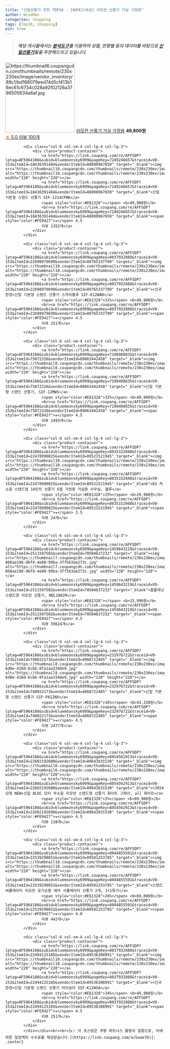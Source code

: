 ```yaml
---
title: "신일선풍기 추천 TOP10 - [60대][여성] 리모컨 선풍기 거실 가정용"
author: WiseMan
categories: shopping
tags: [Top10, shopping]
pin: true
---
```


> ##### 해당 게시물에서는 [**분석도구**](https://itemscout.io/)를 이용하여 **성별**, **연령별** 등의 데이터를 바탕으로 [**신일선풍기**](https://link.coupang.com/a/baae76)들을 추천해드리고 있습니다.
<div class="container"><div class="row">
            <div class="col-6 col-sm-4 col-lg-4 col-lg-3">
                <div class="product-container">
                    <a href="https://link.coupang.com/re/AFFSDP?lptag=AF5964186&subid=bluemoonsky6999&pageKey=8183208733&traceid=V0-153&itemId=23399896416&vendorItemId=90427096327" target="_blank"><img src="https://thumbnail6.coupangcdn.com/thumbnails/remote/230x230ex/image/vendor_inventory/88c1/bd166079eed74d5cf413b16ec61c6734c028a92f02126a3766505634a6af.jpg" alt="https://thumbnail6.coupangcdn.com/thumbnails/remote/230x230ex/image/vendor_inventory/88c1/bd166079eed74d5cf413b16ec61c6734c028a92f02126a3766505634a6af.jpg" width="220" height="220"></a>
                    <a href="https://link.coupang.com/re/AFFSDP?lptag=AF5964186&subid=bluemoonsky6999&pageKey=8183208733&traceid=V0-153&itemId=23399896416&vendorItemId=90427096327" target="_blank">리모컨 선풍기 거실 가정용</a>
                    <span style="color:#E61328"></span> <b>49,800원</b>
                    <br><a href="https://link.coupang.com/re/AFFSDP?lptag=AF5964186&subid=bluemoonsky6999&pageKey=8183208733&traceid=V0-153&itemId=23399896416&vendorItemId=90427096327" target="_blank"><span style="color:#FE9427">★</span> 5.0
                    리뷰 100개</a>
                </div>
            </div>
            
            <div class="col-6 col-sm-4 col-lg-4 col-lg-3">
                <div class="product-container">
                    <a href="https://link.coupang.com/re/AFFSDP?lptag=AF5964186&subid=bluemoonsky6999&pageKey=7249246657&traceid=V0-153&itemId=18436391484&vendorItemId=88890967659" target="_blank"><img src="https://thumbnail10.coupangcdn.com/thumbnails/remote/230x230ex/image/vendor_inventory/b298/0b841f92d8a77a7c6fce5e6c25857c5e01346e8d50bdc725c87550e780a4.jpg" alt="https://thumbnail10.coupangcdn.com/thumbnails/remote/230x230ex/image/vendor_inventory/b298/0b841f92d8a77a7c6fce5e6c25857c5e01346e8d50bdc725c87550e780a4.jpg" width="220" height="220"></a>
                    <a href="https://link.coupang.com/re/AFFSDP?lptag=AF5964186&subid=bluemoonsky6999&pageKey=7249246657&traceid=V0-153&itemId=18436391484&vendorItemId=88890967659" target="_blank">신일 기본형 스탠드 선풍기 SIF-1214CPNK</a>
                    <span style="color:#E61328"></span> <b>49,900원</b>
                    <br><a href="https://link.coupang.com/re/AFFSDP?lptag=AF5964186&subid=bluemoonsky6999&pageKey=7249246657&traceid=V0-153&itemId=18436391484&vendorItemId=88890967659" target="_blank"><span style="color:#FE9427">★</span> 4.5
                    리뷰 1352개</a>
                </div>
            </div>
            
            <div class="col-6 col-sm-4 col-lg-4 col-lg-3">
                <div class="product-container">
                    <a href="https://link.coupang.com/re/AFFSDP?lptag=AF5964186&subid=bluemoonsky6999&pageKey=8037932888&traceid=V0-153&itemId=22698979699&vendorItemId=89765337709" target="_blank"><img src="https://thumbnail10.coupangcdn.com/thumbnails/remote/230x230ex/image/vendor_inventory/9d61/26ab19e9a72326158e1a3c925d9492610e602cf34e640cccda9fef81c410.jpg" alt="https://thumbnail10.coupangcdn.com/thumbnails/remote/230x230ex/image/vendor_inventory/9d61/26ab19e9a72326158e1a3c925d9492610e602cf34e640cccda9fef81c410.jpg" width="220" height="220"></a>
                    <a href="https://link.coupang.com/re/AFFSDP?lptag=AF5964186&subid=bluemoonsky6999&pageKey=8037932888&traceid=V0-153&itemId=22698979699&vendorItemId=89765337709" target="_blank"><신규한정>신일 기본형 스탠드 선풍기 스카이블루 SIF-K12WAB</a>
                    <span style="color:#E61328">31%</span> <b>49,900원</b>
                    <br><a href="https://link.coupang.com/re/AFFSDP?lptag=AF5964186&subid=bluemoonsky6999&pageKey=8037932888&traceid=V0-153&itemId=22698979699&vendorItemId=89765337709" target="_blank"><span style="color:#FE9427">★</span> 4.5
                    리뷰 251개</a>
                </div>
            </div>
            
            <div class="col-6 col-sm-4 col-lg-4 col-lg-3">
                <div class="product-container">
                    <a href="https://link.coupang.com/re/AFFSDP?lptag=AF5964186&subid=bluemoonsky6999&pageKey=7198408835&traceid=V0-153&itemId=75872326&vendorItemId=89863442458" target="_blank"><img src="https://thumbnail8.coupangcdn.com/thumbnails/remote/230x230ex/image/vendor_inventory/9f2b/3dc24d3175f0e559a4388e0e6d41aa009de7a4232ef27f6916282a12084e.jpg" alt="https://thumbnail8.coupangcdn.com/thumbnails/remote/230x230ex/image/vendor_inventory/9f2b/3dc24d3175f0e559a4388e0e6d41aa009de7a4232ef27f6916282a12084e.jpg" width="220" height="220"></a>
                    <a href="https://link.coupang.com/re/AFFSDP?lptag=AF5964186&subid=bluemoonsky6999&pageKey=7198408835&traceid=V0-153&itemId=75872326&vendorItemId=89863442458" target="_blank">신일 기본형 스탠드 선풍기, SIF-12MWS</a>
                    <span style="color:#E61328">32%</span> <b>49,900원</b>
                    <br><a href="https://link.coupang.com/re/AFFSDP?lptag=AF5964186&subid=bluemoonsky6999&pageKey=7198408835&traceid=V0-153&itemId=75872326&vendorItemId=89863442458" target="_blank"><span style="color:#FE9427">★</span> 4.5
                    리뷰 2493개</a>
                </div>
            </div>
            
            <div class="col-6 col-sm-4 col-lg-4 col-lg-3">
                <div class="product-container">
                    <a href="https://link.coupang.com/re/AFFSDP?lptag=AF5964186&subid=bluemoonsky6999&pageKey=8035152048&traceid=V0-153&itemId=22478990025&vendorItemId=89521521945" target="_blank"><img src="https://thumbnail10.coupangcdn.com/thumbnails/remote/230x230ex/image/vendor_inventory/fcd3/1cd9762a0bd920ed9ca09dc7b9b6512e1a8de34915b7406b60470a918bb7.jpg" alt="https://thumbnail10.coupangcdn.com/thumbnails/remote/230x230ex/image/vendor_inventory/fcd3/1cd9762a0bd920ed9ca09dc7b9b6512e1a8de34915b7406b60470a918bb7.jpg" width="220" height="220"></a>
                    <a href="https://link.coupang.com/re/AFFSDP?lptag=AF5964186&subid=bluemoonsky6999&pageKey=8035152048&traceid=V0-153&itemId=22478990025&vendorItemId=89521521945" target="_blank">EU 저소음 스탠드형 14인치 선풍기 5엽 가정용 거실용 사무실, 블루</a>
                    <span style="color:#E61328">25%</span> <b>29,900원</b>
                    <br><a href="https://link.coupang.com/re/AFFSDP?lptag=AF5964186&subid=bluemoonsky6999&pageKey=8035152048&traceid=V0-153&itemId=22478990025&vendorItemId=89521521945" target="_blank"><span style="color:#FE9427">★</span> 3.5
                    리뷰 24개</a>
                </div>
            </div>
            
            <div class="col-6 col-sm-4 col-lg-4 col-lg-3">
                <div class="product-container">
                    <a href="https://link.coupang.com/re/AFFSDP?lptag=AF5964186&subid=bluemoonsky6999&pageKey=1459643219&traceid=V0-153&itemId=2511597502&vendorItemId=70504637232" target="_blank"><img src="https://thumbnail7.coupangcdn.com/thumbnails/remote/230x230ex/image/retail/images/12132697357384-068ae198-9bfd-4e80-99ba-3ff563ae273c.jpg" alt="https://thumbnail7.coupangcdn.com/thumbnails/remote/230x230ex/image/retail/images/12132697357384-068ae198-9bfd-4e80-99ba-3ff563ae273c.jpg" width="220" height="220"></a>
                    <a href="https://link.coupang.com/re/AFFSDP?lptag=AF5964186&subid=bluemoonsky6999&pageKey=1459643219&traceid=V0-153&itemId=2511597502&vendorItemId=70504637232" target="_blank">홈플래닛 스탠드형 리모컨 선풍기, NDL1802R</a>
                    <span style="color:#E61328"></span> <b>33,990원</b>
                    <br><a href="https://link.coupang.com/re/AFFSDP?lptag=AF5964186&subid=bluemoonsky6999&pageKey=1459643219&traceid=V0-153&itemId=2511597502&vendorItemId=70504637232" target="_blank"><span style="color:#FE9427">★</span> 4.5
                    리뷰 39624개</a>
                </div>
            </div>
            
            <div class="col-6 col-sm-4 col-lg-4 col-lg-3">
                <div class="product-container">
                    <a href="https://link.coupang.com/re/AFFSDP?lptag=AF5964186&subid=bluemoonsky6999&pageKey=232976722&traceid=V0-153&itemId=740022173&vendorItemId=4868722465" target="_blank"><img src="https://thumbnail8.coupangcdn.com/thumbnails/remote/230x230ex/image/retail/images/2019/06/03/16/7/57879034-6d0e-418d-bcbb-0fa1aa3348e9.jpg" alt="https://thumbnail8.coupangcdn.com/thumbnails/remote/230x230ex/image/retail/images/2019/06/03/16/7/57879034-6d0e-418d-bcbb-0fa1aa3348e9.jpg" width="220" height="220"></a>
                    <a href="https://link.coupang.com/re/AFFSDP?lptag=AF5964186&subid=bluemoonsky6999&pageKey=232976722&traceid=V0-153&itemId=740022173&vendorItemId=4868722465" target="_blank">신일 기본형 스탠드 선풍기 SIF-PA12NX</a>
                    <span style="color:#E61328">16%</span> <b>43,330원</b>
                    <br><a href="https://link.coupang.com/re/AFFSDP?lptag=AF5964186&subid=bluemoonsky6999&pageKey=232976722&traceid=V0-153&itemId=740022173&vendorItemId=4868722465" target="_blank"><span style="color:#FE9427">★</span> 4.5
                    리뷰 2477개</a>
                </div>
            </div>
            
            <div class="col-6 col-sm-4 col-lg-4 col-lg-3">
                <div class="product-container">
                    <a href="https://link.coupang.com/re/AFFSDP?lptag=AF5964186&subid=bluemoonsky6999&pageKey=8054562913&traceid=V0-153&itemId=22602192600&vendorItemId=89643831530" target="_blank"><img src="https://thumbnail6.coupangcdn.com/thumbnails/remote/230x230ex/image/vendor_inventory/8991/fce190950368b46adee3a7b45f2b31553e48b0e7a40d9e88176ef21086cd.jpg" alt="https://thumbnail6.coupangcdn.com/thumbnails/remote/230x230ex/image/vendor_inventory/8991/fce190950368b46adee3a7b45f2b31553e48b0e7a40d9e88176ef21086cd.jpg" width="220" height="220"></a>
                    <a href="https://link.coupang.com/re/AFFSDP?lptag=AF5964186&subid=bluemoonsky6999&pageKey=8054562913&traceid=V0-153&itemId=22602192600&vendorItemId=89643831530" target="_blank"><2024년형 NEW>신일 BLDC 모터 무소음 리모컨 스탠드형 선풍기 화이트 그레이, all 화이트</a>
                    <span style="color:#E61328">2%</span> <b>99,900원</b>
                    <br><a href="https://link.coupang.com/re/AFFSDP?lptag=AF5964186&subid=bluemoonsky6999&pageKey=8054562913&traceid=V0-153&itemId=22602192600&vendorItemId=89643831530" target="_blank"><span style="color:#FE9427">★</span> 4.5
                    리뷰 110개</a>
                </div>
            </div>
            
            <div class="col-6 col-sm-4 col-lg-4 col-lg-3">
                <div class="product-container">
                    <a href="https://link.coupang.com/re/AFFSDP?lptag=AF5964186&subid=bluemoonsky6999&pageKey=8044855591&traceid=V0-153&itemId=22539298651&vendorItemId=89581253785" target="_blank"><img src="https://thumbnail10.coupangcdn.com/thumbnails/remote/230x230ex/image/vendor_inventory/4720/987536f1e4cec7bf50119ebe24918b6fe5570aa0d2593ef9e78d6ebc03fb.jpg" alt="https://thumbnail10.coupangcdn.com/thumbnails/remote/230x230ex/image/vendor_inventory/4720/987536f1e4cec7bf50119ebe24918b6fe5570aa0d2593ef9e78d6ebc03fb.jpg" width="220" height="220"></a>
                    <a href="https://link.coupang.com/re/AFFSDP?lptag=AF5964186&subid=bluemoonsky6999&pageKey=8044855591&traceid=V0-153&itemId=22539298651&vendorItemId=89581253785" target="_blank">스탠드 써큘레이터 리모컨 공기순환 에어 서큘레이터 선풍기 2개, 1+1특가</a>
                    <span style="color:#E61328">26%</span> <b>69,000원</b>
                    <br><a href="https://link.coupang.com/re/AFFSDP?lptag=AF5964186&subid=bluemoonsky6999&pageKey=8044855591&traceid=V0-153&itemId=22539298651&vendorItemId=89581253785" target="_blank"><span style="color:#FE9427">★</span> 4.0
                    리뷰 442개</a>
                </div>
            </div>
            
            <div class="col-6 col-sm-4 col-lg-4 col-lg-3">
                <div class="product-container">
                    <a href="https://link.coupang.com/re/AFFSDP?lptag=AF5964186&subid=bluemoonsky6999&pageKey=8037932888&traceid=V0-153&itemId=22494125185&vendorItemId=89536308991" target="_blank"><img src="https://thumbnail10.coupangcdn.com/thumbnails/remote/230x230ex/image/vendor_inventory/83b8/0727cdbc0dacd57ee2aa35746b74d596fa08131ab7ac3f04efb106e29333.jpg" alt="https://thumbnail10.coupangcdn.com/thumbnails/remote/230x230ex/image/vendor_inventory/83b8/0727cdbc0dacd57ee2aa35746b74d596fa08131ab7ac3f04efb106e29333.jpg" width="220" height="220"></a>
                    <a href="https://link.coupang.com/re/AFFSDP?lptag=AF5964186&subid=bluemoonsky6999&pageKey=8037932888&traceid=V0-153&itemId=22494125185&vendorItemId=89536308991" target="_blank"><신규한정>신일 기본형 스탠드 선풍기 아이보리 SIF-K12WSA</a>
                    <span style="color:#E61328">34%</span> <b>49,900원</b>
                    <br><a href="https://link.coupang.com/re/AFFSDP?lptag=AF5964186&subid=bluemoonsky6999&pageKey=8037932888&traceid=V0-153&itemId=22494125185&vendorItemId=89536308991" target="_blank"><span style="color:#FE9427">★</span> 4.5
                    리뷰 251개</a>
                </div>
            </div>
            </div></div><br><br>[👉 이 포스팅은 쿠팡 파트너스 활동의 일환으로, 이에 따른 일정액의 수수료를 제공받습니다.](https://link.coupang.com/a/baae76){: .center}